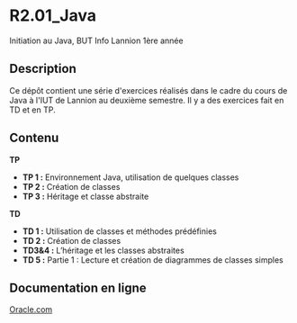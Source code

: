 # R2.01_Java

Initiation au Java, BUT Info Lannion 1ère année

## Description

Ce dépôt contient une série d'exercices réalisés dans le cadre du cours de Java à l'IUT de Lannion au deuxième semestre.
Il y a des exercices fait en TD et en TP.

## Contenu
**TP**
- **TP 1 :** Environnement Java, utilisation de quelques classes
- **TP 2 :** Création de classes
- **TP 3 :** Héritage et classe abstraite

**TD**
- **TD 1 :** Utilisation de classes et méthodes prédéfinies
- **TD 2 :** Création de classes
- **TD3&4 :** L’héritage et les classes abstraites
- **TD 5 :** Partie 1 : Lecture et création de diagrammes de classes simples

## Documentation en ligne
[Oracle.com](https://docs.oracle.com/en/java/javase/11/docs/api/)
